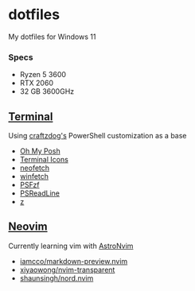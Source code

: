# dotfiles
My dotfiles for Windows 11

### Specs

- Ryzen 5 3600
- RTX 2060
- 32 GB 3600GHz

## [Terminal](https://github.com/microsoft/terminal)

Using [craftzdog's](https://youtu.be/5-aK2_WwrmM) PowerShell customization as a base

- [Oh My Posh](https://ohmyposh.dev/)
- [Terminal Icons](https://github.com/devblackops/Terminal-Icons)
- [neofetch](https://github.com/dylanaraps/neofetch)
- [winfetch](https://github.com/lptstr/winfetch)
- [PSFzf](https://github.com/kelleyma49/PSFzf)
- [PSReadLine](https://learn.microsoft.com/en-us/powershell/module/psreadline/?view=powershell-7.3)
- [z](https://www.powershellgallery.com/packages/z)

## [Neovim](https://neovim.io)

Currently learning vim with [AstroNvim](https://github.com/AstroNvim/AstroNvim)

- [iamcco/markdown-preview.nvim](https://github.com/iamcco/markdown-preview.nvim)
- [xiyaowong/nvim-transparent](https://github.com/xiyaowong/nvim-transparent)
- [shaunsingh/nord.nvim](https://github.com/shaunsingh/nord.nvim)
